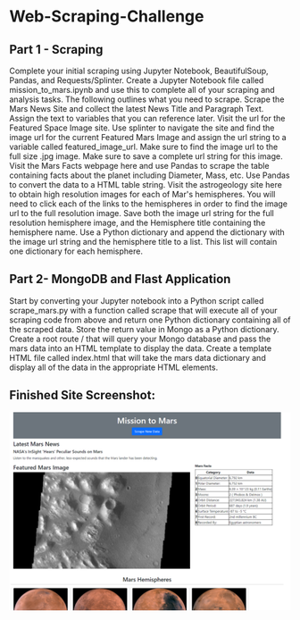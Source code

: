 # Web-Scraping-Challenge

## Part 1 - Scraping
Complete your initial scraping using Jupyter Notebook, BeautifulSoup, Pandas, and Requests/Splinter.
Create a Jupyter Notebook file called mission_to_mars.ipynb and use this to complete all of your scraping and analysis tasks. The following outlines what you need to scrape.
Scrape the Mars News Site and collect the latest News Title and Paragraph Text. Assign the text to variables that you can reference later.
Visit the url for the Featured Space Image site.
Use splinter to navigate the site and find the image url for the current Featured Mars Image and assign the url string to a variable called featured_image_url.
Make sure to find the image url to the full size .jpg image. Make sure to save a complete url string for this image.
Visit the Mars Facts webpage here and use Pandas to scrape the table containing facts about the planet including Diameter, Mass, etc.
Use Pandas to convert the data to a HTML table string.
Visit the astrogeology site here to obtain high resolution images for each of Mar's hemispheres.
You will need to click each of the links to the hemispheres in order to find the image url to the full resolution image.
Save both the image url string for the full resolution hemisphere image, and the Hemisphere title containing the hemisphere name. 
Use a Python dictionary and append the dictionary with the image url string and the hemisphere title to a list. This list will contain one dictionary for each hemisphere.

## Part 2- MongoDB and Flast Application
Start by converting your Jupyter notebook into a Python script called scrape_mars.py with a function called scrape that will execute all of your scraping code from above and 
return one Python dictionary containing all of the scraped data.
Store the return value in Mongo as a Python dictionary.
Create a root route / that will query your Mongo database and pass the mars data into an HTML template to display the data.
Create a template HTML file called index.html that will take the mars data dictionary and display all of the data in the appropriate HTML elements. 

## Finished Site Screenshot:

![Scrape Site](MissiontoMars_Files/Final_Site_Screenshot1.png)
